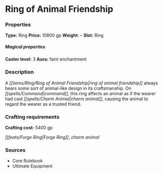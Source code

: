 ﻿---
Title: "Ring of Animal Friendship"
Type: "Ring"
Price: "10800 gp"
Weight: "–"
Slot: "Ring"
Caster level: "3"
Aura: "faint enchantment"
Description: |
  "A ring of animal friendship always bears some sort of animal-like design in its craftsmanship. On command, this ring affects an animal as if the wearer had cast _charm animal_, causing the animal to regard the wearer as a trusted friend."
Crafting cost: "5400 gp"
Sources: "['Core Rulebook', 'Ultimate Equipment']"
---

# Ring of Animal Friendship

### Properties

**Type:** Ring **Price:** 10800 gp **Weight:** – **Slot:** Ring

##### Magical properties

**Caster level:** 3 **Aura:** faint enchantment

### Description

A _[[items/Ring/Ring of Animal Friendship|ring of animal friendship]]_ always bears some sort of animal-like design in its craftsmanship. On _[[spells/Command|command]]_, this ring affects an animal as if the wearer had cast _[[spells/Charm Animal|charm animal]]_, causing the animal to regard the wearer as a trusted friend.

### Crafting requirements

**Crafting cost:** 5400 gp

_[[feats/Forge Ring|Forge Ring]]_, _charm animal_

### Sources

* Core Rulebook
* Ultimate Equipment